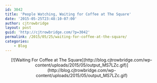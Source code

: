 ```yaml
---
id: 3042
title: 'People Watching, Waiting for Coffee at The Square'
date: '2015-05-25T23:48:10-07:00'
author: cjtrowbridge
layout: post
guid: 'http://cjtrowbridge.com/?p=3042'
permalink: /2015/05/25/waiting-for-coffee-at-the-square/
categories:
    - Blog
---
```


<center>[![Waiting For Coffee at The Square](http://blog.cjtrowbridge.com/wp-content/uploads/2015/05/output_MS7LZc.gif)](http://blog.cjtrowbridge.com/wp-content/uploads/2015/05/output_MS7LZc.gif)</center>